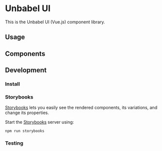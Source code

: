 # Unbabel UI

This is the Unbabel UI (Vue.js) component library.

## Usage
## Components
## Development
### Install
### Storybooks
[Storybooks](https://storybook.js.org/basics/guide-vue/) lets you easily see the rendered components, its variations, and change its properties.

Start the [Storybooks](https://storybook.js.org/basics/guide-vue/) server using:
```
npm run storybooks
```

### Testing
